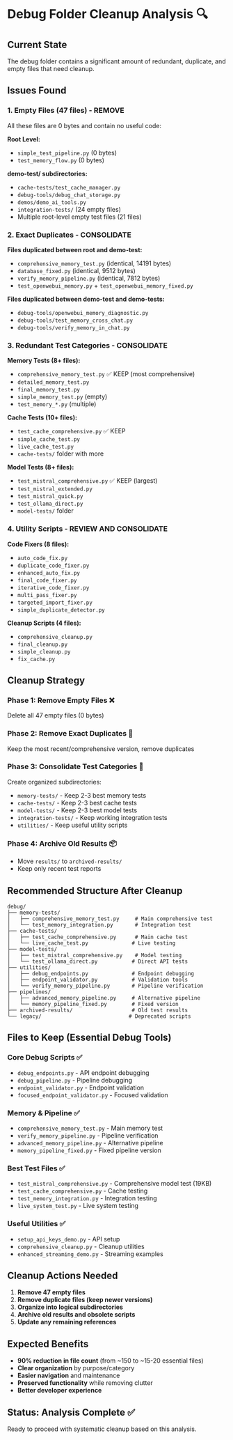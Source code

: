 # Debug Folder Cleanup Analysis 🔍

## Current State

The debug folder contains a significant amount of redundant, duplicate, and empty files that need cleanup.

## Issues Found

### 1. **Empty Files (47 files) - REMOVE**
All these files are 0 bytes and contain no useful code:

**Root Level:**
- `simple_test_pipeline.py` (0 bytes)
- `test_memory_flow.py` (0 bytes)

**demo-test/ subdirectories:**
- `cache-tests/test_cache_manager.py`
- `debug-tools/debug_chat_storage.py`
- `demos/demo_ai_tools.py`
- `integration-tests/` (24 empty files)
- Multiple root-level empty test files (21 files)

### 2. **Exact Duplicates - CONSOLIDATE**

**Files duplicated between root and demo-test:**
- `comprehensive_memory_test.py` (identical, 14191 bytes)
- `database_fixed.py` (identical, 9512 bytes)
- `verify_memory_pipeline.py` (identical, 7812 bytes)
- `test_openwebui_memory.py` + `test_openwebui_memory_fixed.py`

**Files duplicated between demo-test and demo-tests:**
- `debug-tools/openwebui_memory_diagnostic.py`
- `debug-tools/test_memory_cross_chat.py`
- `debug-tools/verify_memory_in_chat.py`

### 3. **Redundant Test Categories - CONSOLIDATE**

**Memory Tests (8+ files):**
- `comprehensive_memory_test.py` ✅ KEEP (most comprehensive)
- `detailed_memory_test.py`
- `final_memory_test.py`
- `simple_memory_test.py` (empty)
- `test_memory_*.py` (multiple)

**Cache Tests (10+ files):**
- `test_cache_comprehensive.py` ✅ KEEP
- `simple_cache_test.py`
- `live_cache_test.py`
- `cache-tests/` folder with more

**Model Tests (8+ files):**
- `test_mistral_comprehensive.py` ✅ KEEP (largest)
- `test_mistral_extended.py`
- `test_mistral_quick.py`
- `test_ollama_direct.py`
- `model-tests/` folder

### 4. **Utility Scripts - REVIEW AND CONSOLIDATE**

**Code Fixers (8 files):**
- `auto_code_fix.py`
- `duplicate_code_fixer.py`
- `enhanced_auto_fix.py`
- `final_code_fixer.py`
- `iterative_code_fixer.py`
- `multi_pass_fixer.py`
- `targeted_import_fixer.py`
- `simple_duplicate_detector.py`

**Cleanup Scripts (4 files):**
- `comprehensive_cleanup.py`
- `final_cleanup.py`
- `simple_cleanup.py`
- `fix_cache.py`

## Cleanup Strategy

### Phase 1: Remove Empty Files ❌
Delete all 47 empty files (0 bytes)

### Phase 2: Remove Exact Duplicates 🔄
Keep the most recent/comprehensive version, remove duplicates

### Phase 3: Consolidate Test Categories 📁
Create organized subdirectories:
- `memory-tests/` - Keep 2-3 best memory tests
- `cache-tests/` - Keep 2-3 best cache tests  
- `model-tests/` - Keep 2-3 best model tests
- `integration-tests/` - Keep working integration tests
- `utilities/` - Keep useful utility scripts

### Phase 4: Archive Old Results 📦
- Move `results/` to `archived-results/`
- Keep only recent test reports

## Recommended Structure After Cleanup

```
debug/
├── memory-tests/
│   ├── comprehensive_memory_test.py     # Main comprehensive test
│   └── test_memory_integration.py       # Integration test
├── cache-tests/
│   ├── test_cache_comprehensive.py      # Main cache test
│   └── live_cache_test.py              # Live testing
├── model-tests/
│   ├── test_mistral_comprehensive.py    # Model testing
│   └── test_ollama_direct.py           # Direct API tests
├── utilities/
│   ├── debug_endpoints.py              # Endpoint debugging
│   ├── endpoint_validator.py           # Validation tools
│   └── verify_memory_pipeline.py       # Pipeline verification
├── pipelines/
│   ├── advanced_memory_pipeline.py     # Alternative pipeline
│   └── memory_pipeline_fixed.py        # Fixed version
├── archived-results/                   # Old test results
└── legacy/                            # Deprecated scripts
```

## Files to Keep (Essential Debug Tools)

### Core Debug Scripts ✅
- `debug_endpoints.py` - API endpoint debugging
- `debug_pipeline.py` - Pipeline debugging
- `endpoint_validator.py` - Endpoint validation
- `focused_endpoint_validator.py` - Focused validation

### Memory & Pipeline ✅
- `comprehensive_memory_test.py` - Main memory test
- `verify_memory_pipeline.py` - Pipeline verification
- `advanced_memory_pipeline.py` - Alternative pipeline
- `memory_pipeline_fixed.py` - Fixed pipeline version

### Best Test Files ✅
- `test_mistral_comprehensive.py` - Comprehensive model test (19KB)
- `test_cache_comprehensive.py` - Cache testing
- `test_memory_integration.py` - Integration testing
- `live_system_test.py` - Live system testing

### Useful Utilities ✅
- `setup_api_keys_demo.py` - API setup
- `comprehensive_cleanup.py` - Cleanup utilities
- `enhanced_streaming_demo.py` - Streaming examples

## Cleanup Actions Needed

1. **Remove 47 empty files**
2. **Remove duplicate files (keep newer versions)**
3. **Organize into logical subdirectories**
4. **Archive old results and obsolete scripts**
5. **Update any remaining references**

## Expected Benefits

- **90% reduction in file count** (from ~150 to ~15-20 essential files)
- **Clear organization** by purpose/category
- **Easier navigation** and maintenance
- **Preserved functionality** while removing clutter
- **Better developer experience**

## Status: Analysis Complete ✅

Ready to proceed with systematic cleanup based on this analysis.
